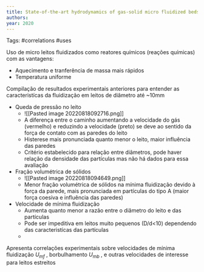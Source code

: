 ```yaml
---
title: State-of-the-art hydrodynamics of gas-solid micro fluidized beds | Elsevier Enhanced Reader
authors: 
year: 2020
---
```

Tags: #correlations #uses

Uso de micro leitos fluidizados como reatores químicos (reações químicas) com as vantagens:
* Aquecimento e tranferência de massa mais rápidos
* Temperatura uniforme

Compilação de resultados experimentais anteriores para entender as caracteristícas da fluidização em leitos de diâmetro até ~10mm
* Queda de pressão no leito
	* ![[Pasted image 20220818092716.png]]
	* A diferença entre o caminho aumentando a velocidade do gás (vermelho) e reduzindo a velocidade (preto) se deve ao sentido da força de contato com as paredes do leito
	* Histerese mais pronunciada quanto menor o leito, maior influência das paredes
	* Critério estabelecido para relação entre diâmetros, pode haver relação da densidade das partículas mas não há dados para essa avaliação
* Fração volumétrica de sólidos
	* ![[Pasted image 20220818094649.png]]
	* Menor fração volumétrica de sólidos na mínima fluidização devido à força da parede, mais pronunciada em partículas do tipo A (maior força coesiva e influência das paredes)
* Velocidade de mínima fluidização
	* Aumenta quanto menor a razão entre o diâmetro do leito e das partículas
	* Pode ser impeditiva em leitos muito pequenos (D/d<10) dependendo das caracteristícas das partículas
	* 

Apresenta correlações experimentais sobre velocidades de mínima fluidização $U_{mf}$ , borbulhamento $U_{mb}$ , e outras velocidades de interesse para leitos estreitos
